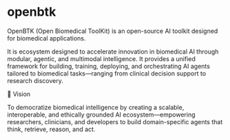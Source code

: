 # openbtk
OpenBTK (Open Biomedical ToolKit) is an open-source AI toolkit designed for biomedical applications.

It is ecosystem designed to accelerate innovation in biomedical AI through modular, agentic, and multimodal intelligence. It provides a unified framework for building, training, deploying, and orchestrating AI agents tailored to biomedical tasks—ranging from clinical decision support to research discovery.

🌟 Vision

To democratize biomedical intelligence by creating a scalable, interoperable, and ethically grounded AI ecosystem—empowering researchers, clinicians, and developers to build domain-specific agents that think, retrieve, reason, and act.
